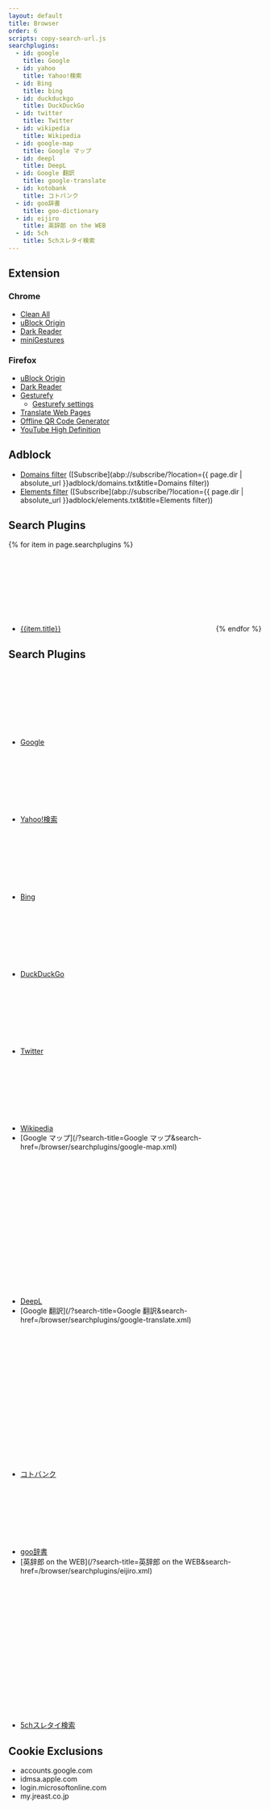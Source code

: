 ```yaml
---
layout: default
title: Browser
order: 6
scripts: copy-search-url.js
searchplugins:
  - id: google
    title: Google
  - id: yahoo
    title: Yahoo!検索
  - id: Bing
    title: bing
  - id: duckduckgo
    title: DuckDuckGo
  - id: twitter
    title: Twitter
  - id: wikipedia
    title: Wikipedia
  - id: google-map
    title: Google マップ
  - id: deepl
    title: DeepL
  - id: Google 翻訳
    title: google-translate
  - id: kotobank
    title: コトバンク
  - id: goo辞書
    title: goo-dictionary
  - id: eijiro
    title: 英辞郎 on the WEB
  - id: 5ch
    title: 5chスレタイ検索
---
```



## Extension

### Chrome

- [Clean All](https://chrome.google.com/webstore/detail/elidgjfpciimeeeoeneeiifkmhadhkeh)
- [uBlock Origin](https://chrome.google.com/webstore/detail/cjpalhdlnbpafiamejdnhcphjbkeiagm)
- [Dark Reader](https://chrome.google.com/webstore/detail/eimadpbcbfnmbkopoojfekhnkhdbieeh)
- [miniGestures](https://chrome.google.com/webstore/detail/apnjnepphihnjahpbfjiebcnpgmjnhfp)

### Firefox

- [uBlock Origin](https://addons.mozilla.org/firefox/addon/ublock-origin/)
- [Dark Reader](https://addons.mozilla.org/ja/firefox/addon/darkreader/)
- [Gesturefy](https://addons.mozilla.org/firefox/addon/gesturefy/)
  - [Gesturefy settings](settings/gesturefy.json)
- [Translate Web Pages](https://addons.mozilla.org/ja/firefox/addon/traduzir-paginas-web/)
- [Offline QR Code Generator](https://addons.mozilla.org/ja/firefox/addon/offline-qr-code-generator/)
- [YouTube High Definition](https://addons.mozilla.org/ja/firefox/addon/youtube-high-definition/)

## Adblock

- [Domains filter](adblock/domains.txt) ([Subscribe](abp://subscribe/?location={{ page.dir | absolute_url }}adblock/domains.txt&title=Domains filter))
- [Elements filter](adblock/elements.txt) ([Subscribe](abp://subscribe/?location={{ page.dir | absolute_url }}adblock/elements.txt&title=Elements filter))

## Search Plugins

{% for item in page.searchplugins %}
- [{{item.title}}](/?search-title={{item.title}}&search-href=/browser/searchplugins/{{item.id}}.xml) [<svg class="icon"><use xlink:href="/assets/images/icons.svg#copy"/></svg>](javascript:copySearchUrl('searchplugins/{{item.id}}.xml'))
{% endfor %}

## Search Plugins

- [Google](/?search-title=Google&search-href=/browser/searchplugins/google.xml) [<svg class="icon"><use xlink:href="/assets/images/icons.svg#copy"/></svg>](javascript:copySearchUrl('searchplugins/google.xml'))
- [Yahoo!検索](/?search-title=Yahoo!検索&search-href=/browser/searchplugins/yahoo.xml) [<svg class="icon"><use xlink:href="/assets/images/icons.svg#copy"/></svg>](javascript:copySearchUrl('searchplugins/yahoo.xml'))
- [Bing](/?search-title=Bing&search-href=/browser/searchplugins/bing.xml) [<svg class="icon"><use xlink:href="/assets/images/icons.svg#copy"/></svg>](javascript:copySearchUrl('searchplugins/bing.xml'))
- [DuckDuckGo](/?search-title=DuckDuckGo&search-href=/browser/searchplugins/duckduckgo.xml) [<svg class="icon"><use xlink:href="/assets/images/icons.svg#copy"/></svg>](javascript:copySearchUrl('searchplugins/duckduckgo.xml'))
- [Twitter](/?search-title=Twitter&search-href=/browser/searchplugins/twitter.xml) [<svg class="icon"><use xlink:href="/assets/images/icons.svg#copy"/></svg>](javascript:copySearchUrl('searchplugins/twitter.xml'))
- [Wikipedia](/?search-title=Wikipedia&search-href=/browser/searchplugins/wikipedia.xml) [<svg class="icon"><use xlink:href="/assets/images/icons.svg#copy"/></svg>](javascript:copySearchUrl('searchplugins/wikipedia.xml'))
- [Google マップ](/?search-title=Google マップ&search-href=/browser/searchplugins/google-map.xml) [<svg class="icon"><use xlink:href="/assets/images/icons.svg#copy"/></svg>](javascript:copySearchUrl('searchplugins/google-map.xml'))
- [DeepL](/?search-title=DeepL&search-href=/browser/searchplugins/deepl.xml) [<svg class="icon"><use xlink:href="/assets/images/icons.svg#copy"/></svg>](javascript:copySearchUrl('searchplugins/deepl.xml'))
- [Google 翻訳](/?search-title=Google 翻訳&search-href=/browser/searchplugins/google-translate.xml) [<svg class="icon"><use xlink:href="/assets/images/icons.svg#copy"/></svg>](javascript:copySearchUrl('searchplugins/google-translate.xml'))
- [コトバンク](/?search-title=コトバンク&search-href=/browser/searchplugins/kotobank.xml) [<svg class="icon"><use xlink:href="/assets/images/icons.svg#copy"/></svg>](javascript:copySearchUrl('searchplugins/kotobank.xml'))
- [goo辞書](/?search-title=goo辞書&search-href=/browser/searchplugins/goo-dictionary.xml) [<svg class="icon"><use xlink:href="/assets/images/icons.svg#copy"/></svg>](javascript:copySearchUrl('searchplugins/goo-dictionary.xml'))
- [英辞郎 on the WEB](/?search-title=英辞郎 on the WEB&search-href=/browser/searchplugins/eijiro.xml) [<svg class="icon"><use xlink:href="/assets/images/icons.svg#copy"/></svg>](javascript:copySearchUrl('searchplugins/eijiro.xml'))
- [5chスレタイ検索](/?search-title=5chスレタイ検索&search-href=/browser/searchplugins/5ch.xml) [<svg class="icon"><use xlink:href="/assets/images/icons.svg#copy"/></svg>](javascript:copySearchUrl('searchplugins/5ch.xml'))

## Cookie Exclusions

- accounts.google.com
- idmsa.apple.com
- login.microsoftonline.com
- my.jreast.co.jp
